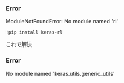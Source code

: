 ### Error

ModuleNotFoundError: No module named 'rl'

```
!pip install keras-rl
```

これで解決

### Error

No module named 'keras.utils.generic_utils'
